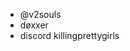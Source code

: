 -  @v2souls
- døxxer 
- discord killingprettygirls


<!---
v2souls/v2souls is a ✨ special ✨ repository because its `README.md` (this file) appears on your GitHub profile.
You can click the Preview link to take a look at your changes.
--->
